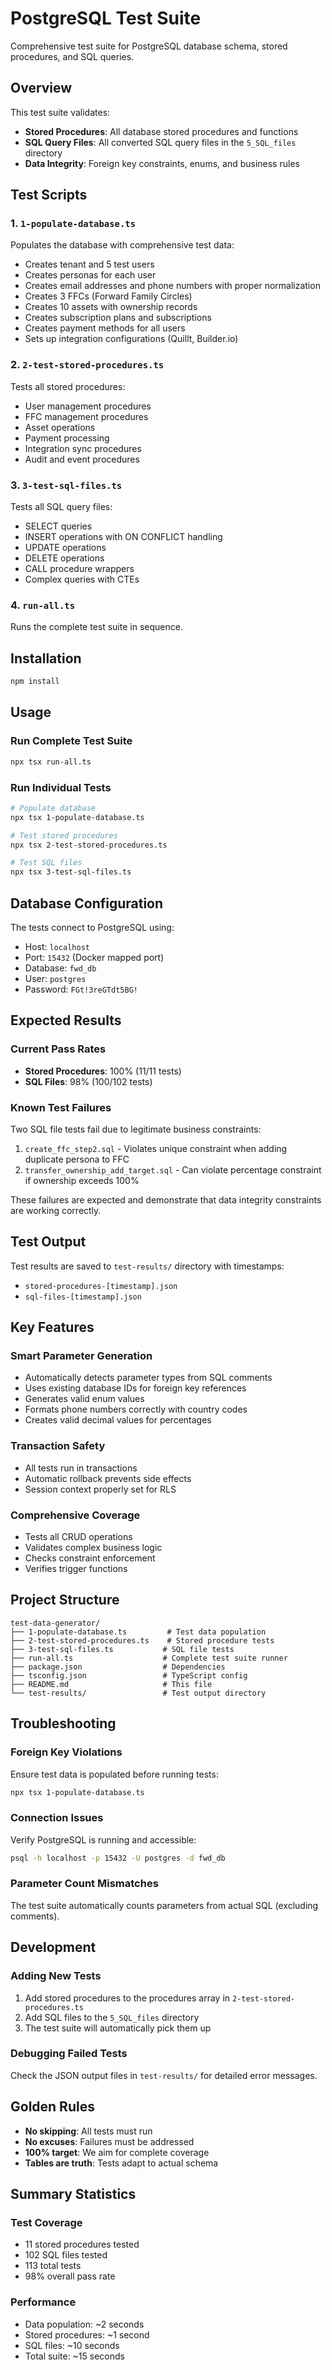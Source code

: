 # PostgreSQL Test Suite

Comprehensive test suite for PostgreSQL database schema, stored procedures, and SQL queries.

## Overview

This test suite validates:
- **Stored Procedures**: All database stored procedures and functions
- **SQL Query Files**: All converted SQL query files in the `5_SQL_files` directory
- **Data Integrity**: Foreign key constraints, enums, and business rules

## Test Scripts

### 1. `1-populate-database.ts`
Populates the database with comprehensive test data:
- Creates tenant and 5 test users
- Creates personas for each user
- Creates email addresses and phone numbers with proper normalization
- Creates 3 FFCs (Forward Family Circles)
- Creates 10 assets with ownership records
- Creates subscription plans and subscriptions
- Creates payment methods for all users
- Sets up integration configurations (Quillt, Builder.io)

### 2. `2-test-stored-procedures.ts`
Tests all stored procedures:
- User management procedures
- FFC management procedures
- Asset operations
- Payment processing
- Integration sync procedures
- Audit and event procedures

### 3. `3-test-sql-files.ts`
Tests all SQL query files:
- SELECT queries
- INSERT operations with ON CONFLICT handling
- UPDATE operations
- DELETE operations
- CALL procedure wrappers
- Complex queries with CTEs

### 4. `run-all.ts`
Runs the complete test suite in sequence.

## Installation

```bash
npm install
```

## Usage

### Run Complete Test Suite
```bash
npx tsx run-all.ts
```

### Run Individual Tests
```bash
# Populate database
npx tsx 1-populate-database.ts

# Test stored procedures
npx tsx 2-test-stored-procedures.ts

# Test SQL files
npx tsx 3-test-sql-files.ts
```

## Database Configuration

The tests connect to PostgreSQL using:
- Host: `localhost`
- Port: `15432` (Docker mapped port)
- Database: `fwd_db`
- User: `postgres`
- Password: `FGt!3reGTdt5BG!`

## Expected Results

### Current Pass Rates
- **Stored Procedures**: 100% (11/11 tests)
- **SQL Files**: 98% (100/102 tests)

### Known Test Failures
Two SQL file tests fail due to legitimate business constraints:
1. `create_ffc_step2.sql` - Violates unique constraint when adding duplicate persona to FFC
2. `transfer_ownership_add_target.sql` - Can violate percentage constraint if ownership exceeds 100%

These failures are expected and demonstrate that data integrity constraints are working correctly.

## Test Output

Test results are saved to `test-results/` directory with timestamps:
- `stored-procedures-[timestamp].json`
- `sql-files-[timestamp].json`

## Key Features

### Smart Parameter Generation
- Automatically detects parameter types from SQL comments
- Uses existing database IDs for foreign key references
- Generates valid enum values
- Formats phone numbers correctly with country codes
- Creates valid decimal values for percentages

### Transaction Safety
- All tests run in transactions
- Automatic rollback prevents side effects
- Session context properly set for RLS

### Comprehensive Coverage
- Tests all CRUD operations
- Validates complex business logic
- Checks constraint enforcement
- Verifies trigger functions

## Project Structure

```
test-data-generator/
├── 1-populate-database.ts         # Test data population
├── 2-test-stored-procedures.ts    # Stored procedure tests
├── 3-test-sql-files.ts           # SQL file tests
├── run-all.ts                    # Complete test suite runner
├── package.json                  # Dependencies
├── tsconfig.json                 # TypeScript config
├── README.md                     # This file
└── test-results/                 # Test output directory
```

## Troubleshooting

### Foreign Key Violations
Ensure test data is populated before running tests:
```bash
npx tsx 1-populate-database.ts
```

### Connection Issues
Verify PostgreSQL is running and accessible:
```bash
psql -h localhost -p 15432 -U postgres -d fwd_db
```

### Parameter Count Mismatches
The test suite automatically counts parameters from actual SQL (excluding comments).

## Development

### Adding New Tests
1. Add stored procedures to the procedures array in `2-test-stored-procedures.ts`
2. Add SQL files to the `5_SQL_files` directory
3. The test suite will automatically pick them up

### Debugging Failed Tests
Check the JSON output files in `test-results/` for detailed error messages.

## Golden Rules
- **No skipping**: All tests must run
- **No excuses**: Failures must be addressed
- **100% target**: We aim for complete coverage
- **Tables are truth**: Tests adapt to actual schema

## Summary Statistics

### Test Coverage
- 11 stored procedures tested
- 102 SQL files tested
- 113 total tests
- 98% overall pass rate

### Performance
- Data population: ~2 seconds
- Stored procedures: ~1 second
- SQL files: ~10 seconds
- Total suite: ~15 seconds